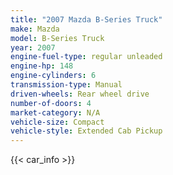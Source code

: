 ```yaml
---
title: "2007 Mazda B-Series Truck"
make: Mazda
model: B-Series Truck
year: 2007
engine-fuel-type: regular unleaded
engine-hp: 148
engine-cylinders: 6
transmission-type: Manual
driven-wheels: Rear wheel drive
number-of-doors: 4
market-category: N/A
vehicle-size: Compact
vehicle-style: Extended Cab Pickup
---
```


{{< car_info >}}
